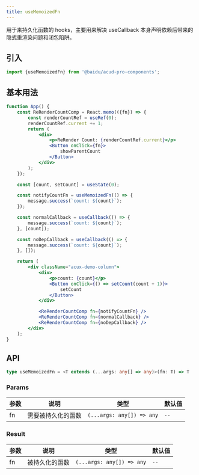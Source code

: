 ```yaml
---
title: useMemoizedFn
---
```


用于来持久化函数的 hooks，主要用来解决 useCallback 本身声明依赖后带来的隐式重渲染问题和闭包陷阱。

## 引入

```js
import {useMemoizedFn} from '@baidu/acud-pro-components';
```

## 基本用法

```jsx live fff
function App() {
    const ReRenderCountComp = React.memo(({fn}) => {
        const renderCountRef = useRef(0);
        renderCountRef.current += 1;
        return (
            <div>
                <p>ReRender Count: {renderCountRef.current}</p>
                <Button onClick={fn}>
                    showParentCount
                </Button>
            </div>
        );
    });

    const [count, setCount] = useState(0);

    const notifyCountFn = useMemoizedFn(() => {
        message.success(`count: ${count}`);
    });

    const normalCallback = useCallback(() => {
        message.success(`count: ${count}`);
    }, [count]);

    const noDepCallback = useCallback(() => {
        message.success(`count: ${count}`);
    }, []);

    return (
        <div className="acux-demo-column">
            <div>
                <p>count: {count}</p>
                <Button onClick={() => setCount(count + 1)}>
                    setCount
                </Button>
            </div>

            <ReRenderCountComp fn={notifyCountFn} />
            <ReRenderCountComp fn={normalCallback} />
            <ReRenderCountComp fn={noDepCallback} />
        </div>
    );
}
```

## API

```typescript static
type useMemoizedFn = <T extends (...args: any[] => any)>(fn: T) => T
```

### Params

| 参数 | 说明               | 类型                      | 默认值 |
| ---- | ------------------ | ------------------------- | ------ |
| fn   | 需要被持久化的函数 | `(...args: any[]) => any` | `--`   |

### Result

| 参数 | 说明           | 类型                      | 默认值 |
| ---- | -------------- | ------------------------- | ------ |
| fn   | 被持久化的函数 | `(...args: any[]) => any` | `--`   |
